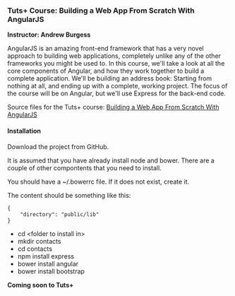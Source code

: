 ### Tuts+ Course: Building a Web App From Scratch With AngularJS
**Instructor: Andrew Burgess**

AngularJS is an amazing front-end framework that has a very novel approach to building web applications, completely unlike any of the other frameworks you might be used to. In this course, we'll take a look at all the core components of Angular, and how they work together to build a complete application. We'll be building an address book: Starting from nothing at all, and ending up with a complete, working project. The focus of the course will be on Angular, but we'll use Express for the back-end code.

Source files for the Tuts+ course: [Building a Web App From Scratch With AngularJS](https://courses.tutsplus.com/courses/)

#### Installation

Download the project from GitHub.

It is assumed that you have already install node and bower. There are a couple of other compontents that you need to install.

You should have a ~/.bowerrc file. If it does not exist, create it.

The content should be something like this:

	{
	    "directory": "public/lib"
	}

* cd &lt;folder to install in>
* mkdir contacts
* cd contacts
* npm install express
* bower install angular
* bower install bootstrap





**Coming soon to Tuts+**
